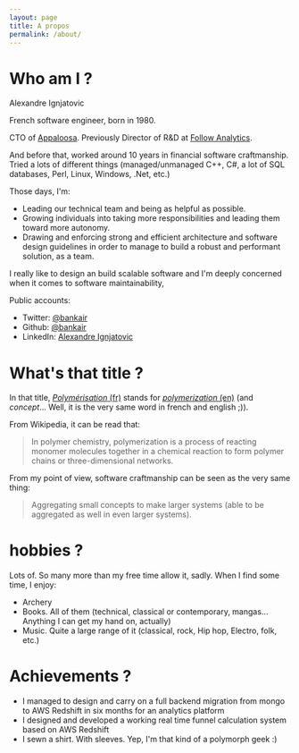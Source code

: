 ```yaml
---
layout: page
title: A propos
permalink: /about/
---
```


# Who am I ?

Alexandre Ignjatovic

French software engineer, born in 1980.

CTO of [Appaloosa](http://appaloosa.io).
Previously Director of R&D at [Follow Analytics](http://followanalytics.com).

And before that, worked around 10 years in financial software craftmanship. Tried a lots of different things (managed/unmanaged C++, C#, a lot of SQL databases, Perl, Linux, Windows, .Net, etc.)

Those days, I'm:

* Leading our technical team and being as helpful as possible.
* Growing individuals into taking more responsibilities and leading them toward more autonomy.
* Drawing and enforcing strong and efficient architecture and software design guidelines in order to manage to build a robust and performant solution, as a team.

I really like to design an build scalable software and I'm deeply concerned when it comes to software maintainability, 

Public accounts:

* Twitter: [@bankair](https://twitter.com/bankair)
* Github: [@bankair](https://github.com/bankair)
* LinkedIn: [Alexandre Ignjatovic](https://fr.linkedin.com/pub/alexandre-ignjatovic/1/a43/bb0)


# What's that title ?

In that title, [_Polymérisation_ (fr)](http://fr.wikipedia.org/wiki/Polymérisation) stands for [_polymerization_ (en)](http://en.wikipedia.org/wiki/Polymerization) (and _concept_... Well, it is the very same word in french and english ;)).

From Wikipedia, it can be read that:

> In polymer chemistry, polymerization is a process of reacting monomer molecules together in a chemical reaction to form polymer chains or three-dimensional networks.

From my point of view, software craftmanship can be seen as the very same thing:

> Aggregating small concepts to make larger systems (able to be aggregated as well in even larger systems).

# hobbies ?

Lots of. So many more than my free time allow it, sadly. When I find some time, I enjoy:

* Archery
* Books. All of them (technical, classical or contemporary, mangas... Anything I can get my hand on, actually)
* Music. Quite a large range of it (classical, rock, Hip hop, Electro, folk, etc.)

# Achievements ?

* I managed to design and carry on a full backend migration from mongo to AWS Redshift in six months for an analytics platform
* I designed and developed a working real time funnel calculation system based on AWS Redshift
* I sewn a shirt. With sleeves. Yep, I'm that kind of a polymorph geek :)
